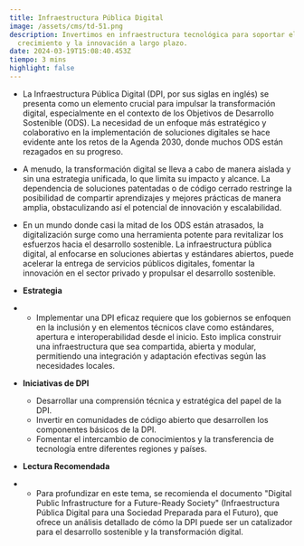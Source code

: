 ```yaml
---
title: Infraestructura Pública Digital
image: /assets/cms/td-51.png
description: Invertimos en infraestructura tecnológica para soportar el
  crecimiento y la innovación a largo plazo.
date: 2024-03-19T15:08:40.453Z
tiempo: 3 mins
highlight: false
---
```

<!--StartFragment-->

* La Infraestructura Pública Digital (DPI, por sus siglas en inglés) se presenta como un elemento crucial para impulsar la transformación digital, especialmente en el contexto de los Objetivos de Desarrollo Sostenible (ODS). La necesidad de un enfoque más estratégico y colaborativo en la implementación de soluciones digitales se hace evidente ante los retos de la Agenda 2030, donde muchos ODS están rezagados en su progreso.
* A menudo, la transformación digital se lleva a cabo de manera aislada y sin una estrategia unificada, lo que limita su impacto y alcance. La dependencia de soluciones patentadas o de código cerrado restringe la posibilidad de compartir aprendizajes y mejores prácticas de manera amplia, obstaculizando así el potencial de innovación y escalabilidad.
* En un mundo donde casi la mitad de los ODS están atrasados, la digitalización surge como una herramienta potente para revitalizar los esfuerzos hacia el desarrollo sostenible. La infraestructura pública digital, al enfocarse en soluciones abiertas y estándares abiertos, puede acelerar la entrega de servicios públicos digitales, fomentar la innovación en el sector privado y propulsar el desarrollo sostenible.


* **Estrategia**
* * Implementar una DPI eficaz requiere que los gobiernos se enfoquen en la inclusión y en elementos técnicos clave como estándares, apertura e interoperabilidad desde el inicio. Esto implica construir una infraestructura que sea compartida, abierta y modular, permitiendo una integración y adaptación efectivas según las necesidades locales.
* **Iniciativas de DPI**

  * Desarrollar una comprensión técnica y estratégica del papel de la DPI.
  * Invertir en comunidades de código abierto que desarrollen los componentes básicos de la DPI.
  * Fomentar el intercambio de conocimientos y la transferencia de tecnología entre diferentes regiones y países.
* **Lectura Recomendada**
* * Para profundizar en este tema, se recomienda el documento "Digital Public Infrastructure for a Future-Ready Society" (Infraestructura Pública Digital para una Sociedad Preparada para el Futuro), que ofrece un análisis detallado de cómo la DPI puede ser un catalizador para el desarrollo sostenible y la transformación digital.

<!--EndFragment-->
